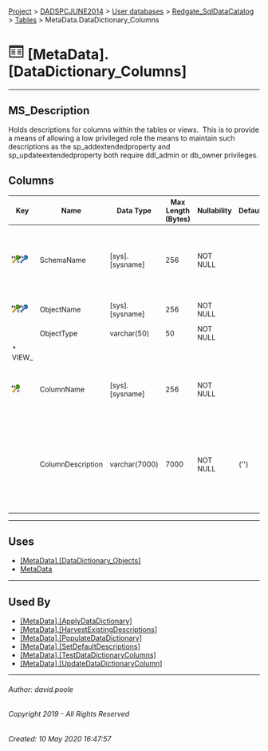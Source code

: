 #### 

[Project](../../../../readme.md) > [DADSPCJUNE2014](../../../readme.md) > [User databases](../../readme.md) > [Redgate_SqlDataCatalog](../readme.md) > [Tables](Tables.md) > MetaData.DataDictionary_Columns

# ![Tables](../../../../Images/Table32.png) [MetaData].[DataDictionary_Columns]

---

## <a name="#description"></a>MS_Description

Holds descriptions for columns within the tables or views.  This is to provide a means of allowing a low privileged role the means to maintain such descriptions as the sp_addextendedproperty and sp_updateextendedproperty both require ddl_admin or db_owner privileges.

## <a name="#columns"></a>Columns

| Key | Name | Data Type | Max Length (Bytes) | Nullability | Default | Description |
|---|---|---|---|---|---|---|
| [![Cluster Primary Key PK_DataDictionary_Columns: SchemaName\ObjectName\ColumnName](../../../../Images/pkcluster.png)](#indexes)[![Foreign Keys FK_DataDictionary_Columns: [MetaData].[DataDictionary_Objects].SchemaName\ObjectName](../../../../Images/fk.png)](#foreignkeys) | SchemaName | [sys].[sysname] | 256 | NOT NULL |  | _The schema name in which the object containing the column resides_ |
| [![Cluster Primary Key PK_DataDictionary_Columns: SchemaName\ObjectName\ColumnName](../../../../Images/pkcluster.png)](#indexes)[![Foreign Keys FK_DataDictionary_Columns: [MetaData].[DataDictionary_Objects].SchemaName\ObjectName](../../../../Images/fk.png)](#foreignkeys) | ObjectName | [sys].[sysname] | 256 | NOT NULL |  | _The name of the table or view_ |
|  | ObjectType | varchar(50) | 50 | NOT NULL |  | _* TABLE
		* VIEW_ |
| [![Cluster Primary Key PK_DataDictionary_Columns: SchemaName\ObjectName\ColumnName](../../../../Images/pkcluster.png)](#indexes) | ColumnName | [sys].[sysname] | 256 | NOT NULL |  | _The name of the column within the table or view_ |
|  | ColumnDescription | varchar(7000) | 7000 | NOT NULL | ('') | _User friendly text describing the use and any relevant detail about the column within the table or view_ |


---

## <a name="#uses"></a>Uses

* [[MetaData].[DataDictionary_Objects]](DataDictionary_Objects.md)
* [MetaData](../Security/Schemas/MetaData.md)


---

## <a name="#usedby"></a>Used By

* [[MetaData].[ApplyDataDictionary]](../Programmability/Stored_Procedures/ApplyDataDictionary.md)
* [[MetaData].[HarvestExistingDescriptions]](../Programmability/Stored_Procedures/HarvestExistingDescriptions.md)
* [[MetaData].[PopulateDataDictionary]](../Programmability/Stored_Procedures/PopulateDataDictionary.md)
* [[MetaData].[SetDefaultDescriptions]](../Programmability/Stored_Procedures/SetDefaultDescriptions.md)
* [[MetaData].[TestDataDictionaryColumns]](../Programmability/Stored_Procedures/TestDataDictionaryColumns.md)
* [[MetaData].[UpdateDataDictionaryColumn]](../Programmability/Stored_Procedures/UpdateDataDictionaryColumn.md)


---

###### Author:  david.poole

###### Copyright 2019 - All Rights Reserved

###### Created: 10 May 2020 16:47:57

